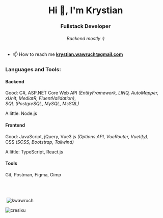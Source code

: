 
<h1 align="center">Hi 👋, I'm Krystian</h1>
<h3 align="center">Fullstack Developer</h3>
<h6 align="center">         Backend mostly :)</h3>

- 📫 How to reach me **krystian.wawruch@gmail.com**


<h3 align="left">Languages and Tools:</h3>
<h4>Backend</h4>
<p>Good: C#, ASP.NET Core Web API <i>(EntityFramework, LINQ, AutoMapper, xUnit, MediatR, FluentValidation)</i>,<br><i>SQL (PostgreSQL, MySQL, MsSQL)</i></p>
<p>A little: Node.js</p>
<h4>Frontend</h4>
<p>Good: JavaScript, jQuery, Vue3.js <i>(Options API, VueRouter, Vuetify)</i>,<br>CSS <i>(SCSS, Bootstrap, Tailwind)</i></p>
<p>A little: TypeScript, React.js</p>
<h4>Tools</h4>
<p>Git, Postman, Figma, Gimp</p>

<br><br>
<p>&nbsp;<img align="center" src="https://github-readme-stats.vercel.app/api?username=cresixu&show_icons=true&theme=dark&title_color=0ecc00&text_color=dedede&locale=en" alt="kwawruch"/></p>

<p><img align="center" src="https://github-readme-streak-stats.herokuapp.com/?user=cresixu&theme=dark" alt="cresixu" /></p>
